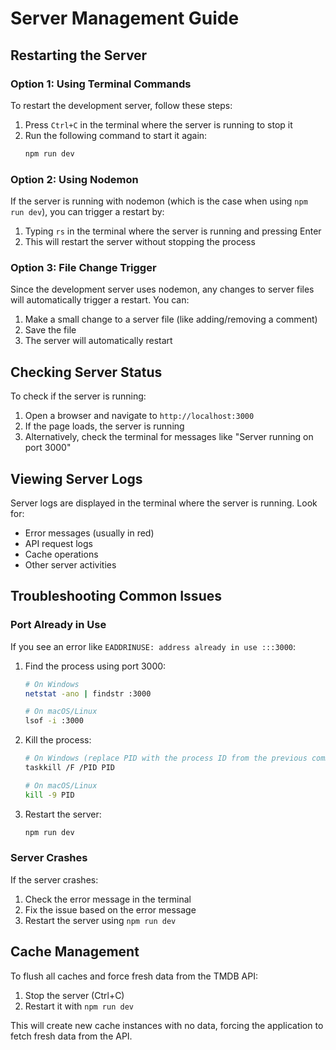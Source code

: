 # Server Management Guide

## Restarting the Server

### Option 1: Using Terminal Commands
To restart the development server, follow these steps:

1. Press `Ctrl+C` in the terminal where the server is running to stop it
2. Run the following command to start it again:
   ```bash
   npm run dev
   ```

### Option 2: Using Nodemon
If the server is running with nodemon (which is the case when using `npm run dev`), you can trigger a restart by:

1. Typing `rs` in the terminal where the server is running and pressing Enter
2. This will restart the server without stopping the process

### Option 3: File Change Trigger
Since the development server uses nodemon, any changes to server files will automatically trigger a restart. You can:

1. Make a small change to a server file (like adding/removing a comment)
2. Save the file
3. The server will automatically restart

## Checking Server Status

To check if the server is running:

1. Open a browser and navigate to `http://localhost:3000`
2. If the page loads, the server is running
3. Alternatively, check the terminal for messages like "Server running on port 3000"

## Viewing Server Logs

Server logs are displayed in the terminal where the server is running. Look for:

- Error messages (usually in red)
- API request logs
- Cache operations
- Other server activities

## Troubleshooting Common Issues

### Port Already in Use
If you see an error like `EADDRINUSE: address already in use :::3000`:

1. Find the process using port 3000:
   ```bash
   # On Windows
   netstat -ano | findstr :3000
   
   # On macOS/Linux
   lsof -i :3000
   ```

2. Kill the process:
   ```bash
   # On Windows (replace PID with the process ID from the previous command)
   taskkill /F /PID PID
   
   # On macOS/Linux
   kill -9 PID
   ```

3. Restart the server:
   ```bash
   npm run dev
   ```

### Server Crashes
If the server crashes:

1. Check the error message in the terminal
2. Fix the issue based on the error message
3. Restart the server using `npm run dev`

## Cache Management

To flush all caches and force fresh data from the TMDB API:

1. Stop the server (Ctrl+C)
2. Restart it with `npm run dev`

This will create new cache instances with no data, forcing the application to fetch fresh data from the API.
